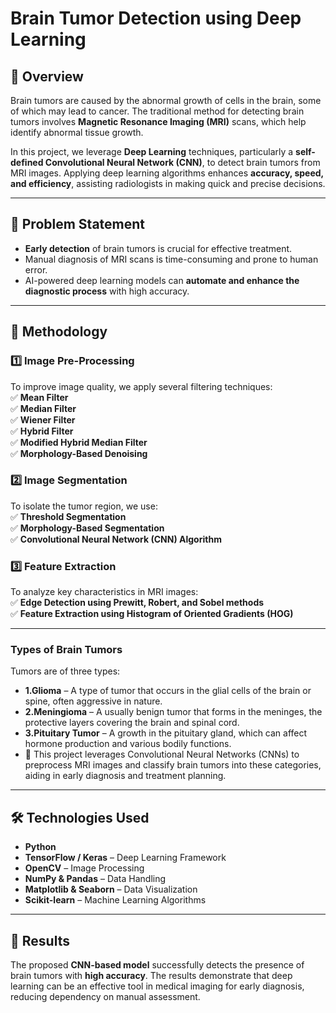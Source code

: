 # Brain Tumor Detection using Deep Learning

## 📌 Overview  
Brain tumors are caused by the abnormal growth of cells in the brain, some of which may lead to cancer. The traditional method for detecting brain tumors involves **Magnetic Resonance Imaging (MRI)** scans, which help identify abnormal tissue growth.  

In this project, we leverage **Deep Learning** techniques, particularly a **self-defined Convolutional Neural Network (CNN)**, to detect brain tumors from MRI images. Applying deep learning algorithms enhances **accuracy, speed, and efficiency**, assisting radiologists in making quick and precise decisions.  

---

## 🏥 Problem Statement  
- **Early detection** of brain tumors is crucial for effective treatment.  
- Manual diagnosis of MRI scans is time-consuming and prone to human error.  
- AI-powered deep learning models can **automate and enhance the diagnostic process** with high accuracy.  

---

## 🔬 Methodology  

### 1️⃣ Image Pre-Processing  
To improve image quality, we apply several filtering techniques:  
✅ **Mean Filter**  
✅ **Median Filter**  
✅ **Wiener Filter**  
✅ **Hybrid Filter**  
✅ **Modified Hybrid Median Filter**  
✅ **Morphology-Based Denoising**  

### 2️⃣ Image Segmentation  
To isolate the tumor region, we use:  
✅ **Threshold Segmentation**  
✅ **Morphology-Based Segmentation**  
✅ **Convolutional Neural Network (CNN) Algorithm**  

### 3️⃣ Feature Extraction  
To analyze key characteristics in MRI images:  
✅ **Edge Detection using Prewitt, Robert, and Sobel methods**  
✅ **Feature Extraction using Histogram of Oriented Gradients (HOG)**  

---
### Types of Brain Tumors
Tumors are of three types:
- **1.Glioma** – A type of tumor that occurs in the glial cells of the brain or spine, often aggressive in nature.
- **2.Meningioma** – A usually benign tumor that forms in the meninges, the protective layers covering the brain and spinal cord.
- **3.Pituitary Tumor** – A growth in the pituitary gland, which can affect hormone production and various bodily functions.
- 🚀 This project leverages Convolutional Neural Networks (CNNs) to preprocess MRI images and classify brain tumors into these categories, aiding in early diagnosis and treatment planning. 
---

## 🛠️ Technologies Used  
- **Python**  
- **TensorFlow / Keras** – Deep Learning Framework  
- **OpenCV** – Image Processing  
- **NumPy & Pandas** – Data Handling  
- **Matplotlib & Seaborn** – Data Visualization  
- **Scikit-learn** – Machine Learning Algorithms  

---

## 🎯 Results  
The proposed **CNN-based model** successfully detects the presence of brain tumors with **high accuracy**. The results demonstrate that deep learning can be an effective tool in medical imaging for early diagnosis, reducing dependency on manual assessment.  
